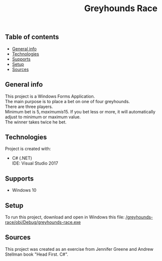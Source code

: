 <h1 align="right">Greyhounds Race</h1><br>

## Table of contents
* [General info](#general-info)
* [Technologies](#technologies)
* [Supports](#supports)
* [Setup](#setup)
* [Sources](#sources)

## General info
This project is a Windows Forms Application.  
The main purpose is to place a bet on one of four greyhounds.  
There are three players.  
Minimum bet is 5$, maximum is 15$. If you bet less or more, it will automatically adjust to minimum or maximum value.  
The winner takes twice he bet.
	
## Technologies
Project is created with:
* C# (.NET)  
IDE: Visual Studio 2017

## Supports
* Windows 10

## Setup
To run this project, download and open in Windows this file: <a href="https://github.com/kpilszak/greyhounds-race/blob/master/greyhounds-race/obj/Debug/greyhounds-race.exe">/greyhounds-race/obj/Debug/greyhounds-race.exe</a>

## Sources
This project was created as an exercise from Jennifer Greene and Andrew Stellman book "Head First. C#".
